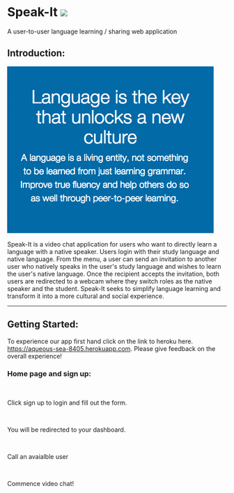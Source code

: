 # Speak-It  <img src="https://raw.githubusercontent.com/tgoldenberg/Speakit-Static/master/app/assets/images/globe-logo.png" width="48">
A user-to-user language learning / sharing web application

## Introduction:

<img src="https://raw.githubusercontent.com/nyc-dragonflies-2015/Speak-It/master/app/assets/images/Read-me-quote.png">

Speak-It is a video chat application for users who want to directly learn a language with a native speaker. Users login with their study language and native language. From the menu, a user can send an invitation to another user who natively speaks in the user's study language and wishes to learn the user's native language. Once the recipient accepts the invitation, both users are redirected to a webcam where they switch roles as the native speaker and the student. Speak-It seeks to simplify language learning and transform it into a more cultural and social experience.
****


## Getting Started:

To experience our app first hand click on the link to heroku here. https://aqueous-sea-8405.herokuapp.com. Please give feedback on the overall experience!

### Home page and sign up:


<img src="">

Click sign up to login and fill out the form.

<img src="">

You will be redirected to your dashboard.

<img src="">

Call an avaialble user

<img src="">

Commence video chat!

<img src="">
